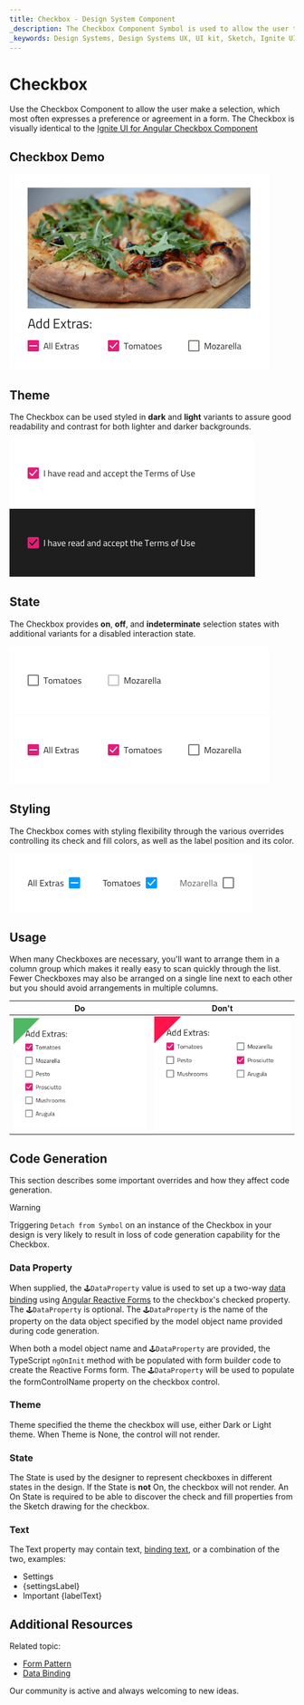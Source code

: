 ```yaml
---
title: Checkbox - Design System Component
_description: The Checkbox Component Symbol is used to allow the user to mark a selection. 
_keywords: Design Systems, Design Systems UX, UI kit, Sketch, Ignite UI for Angular, Sketch to Angular, Sketch to Angular, Angular, Angular Design System, Export code from Sketch, Design Kits for Angular, Sketch HTML, Sketch to HTML, Sketch UI kits
---
```


# Checkbox

Use the Checkbox Component to allow the user make a selection, which most often expresses a preference or agreement in a form. The Checkbox is visually identical to the [Ignite UI for Angular Checkbox Component](https://www.infragistics.com/products/ignite-ui-angular/angular/components/checkbox.html)

## Checkbox Demo

<img class="responsive-img" src="../images/checkbox_demo.png" srcset="../images/checkbox_demo@2x.png 2x" />

## Theme

The Checkbox can be used styled in **dark** and **light** variants to assure good readability and contrast for both lighter and darker backgrounds.

<img class="responsive-img" src="../images/checkbox_dark.png" srcset="../images/checkbox_dark@2x.png 2x" />
<img class="responsive-img" src="../images/checkbox_light.png" srcset="../images/checkbox_light@2x.png 2x" />

## State

The Checkbox provides **on**, **off**, and **indeterminate** selection states with additional variants for a disabled interaction state.

<img class="responsive-img" src="../images/checkbox_states.png" srcset="../images/checkbox_states@2x.png 2x" />
<img class="responsive-img" src="../images/checkbox_selection.png" srcset="../images/checkbox_selection@2x.png 2x" />

## Styling

The Checkbox comes with styling flexibility through the various overrides controlling its check and fill colors, as well as the label position and its color.

<img class="responsive-img" src="../images/checkbox_styling.png" srcset="../images/checkbox_styling@2x.png 2x" />

## Usage

When many Checkboxes are necessary, you'll want to arrange them in a column group which makes it really easy to scan quickly through the list. Fewer Checkboxes may also be arranged on a single line next to each other but you should avoid arrangements in multiple columns.

| Do                                                                                 | Don't                                                                                  |
| ---------------------------------------------------------------------------------- | -------------------------------------------------------------------------------------- |
| <img class="responsive-img" src="../images/checkbox_do1.png" srcset="../images/checkbox_do1@2x.png 2x" /> | <img class="responsive-img" src="../images/checkbox_dont1.png" srcset="../images/checkbox_dont1@2x.png 2x" /> |

## Code Generation

This section describes some important overrides and how they affect code generation.

> [!WARNING]
> Triggering `Detach from Symbol` on an instance of the Checkbox in your design is very likely to result in loss of code generation capability for the Checkbox.

### Data Property

When supplied, the `🕹️DataProperty` value is used to set up a two-way [data binding](../codegen/data-binding.md) using [Angular Reactive Forms](https://angular.io/guide/reactive-forms) to the checkbox's checked property. The `🕹️DataProperty` is optional. The `🕹️DataProperty` is the name of the property on the data object specified by the model object name provided during code generation.

When both a model object name and `🕹️DataProperty` are provided, the TypeScript `ngOnInit` method with be populated with form builder code to create the Reactive Forms form. The `🕹️DataProperty` will be used to populate the formControlName property on the checkbox control.

### Theme

Theme specified the theme the checkbox will use, either Dark or Light theme. When Theme is None, the control will not render.

### State

The State is used by the designer to represent checkboxes in different states in the design. If the State is **not** On, the checkbox will not render. An On State is required to be able to discover the check and fill properties from the Sketch drawing for the checkbox.

### Text

The Text property may contain text, [binding text](../codegen/data-binding.md), or a combination of the two, examples:

- Settings
- {settingsLabel}
- Important {labelText}

## Additional Resources

Related topic:

- [Form Pattern](../patterns/form.md)
- [Data Binding](../codegen/data-binding.md)
  <div class="divider--half"></div>

Our community is active and always welcoming to new ideas.


